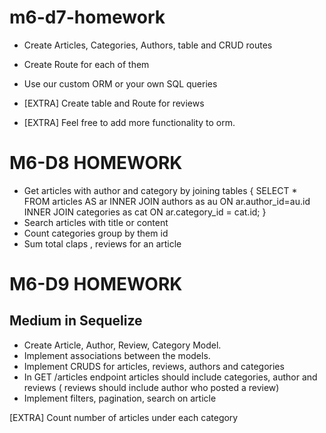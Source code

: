 # m6-d7-homework

- Create Articles, Categories, Authors, table and CRUD routes

- Create Route for each of them

- Use our custom ORM or your own SQL queries

- [EXTRA] Create table and Route for reviews

- [EXTRA] Feel free to add more functionality to orm.

# M6-D8 HOMEWORK

- Get articles with author and category by joining tables
  {
  SELECT \* FROM articles AS ar
  INNER JOIN authors as au ON ar.author_id=au.id
  INNER JOIN categories as cat ON ar.category_id = cat.id;
  }
- Search articles with title or content
- Count categories group by them id
- Sum total claps , reviews for an article




# M6-D9 HOMEWORK

## Medium in Sequelize

- Create Article, Author, Review, Category Model.
- Implement associations between the models.
- Implement CRUDS for articles, reviews, authors and categories
- In GET /articles endpoint articles should include categories, author and reviews ( reviews should include author who posted a review)
- Implement filters, pagination, search on article

[EXTRA] Count number of articles under each category

